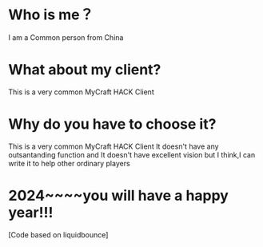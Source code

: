 Who is me？
==========================================================
I am a Common person from China
###
What about my client?
==========================================================
This is a very common MyCraft HACK Client

Why do you have to choose it?
==========================================================
This is a very common MyCraft HACK Client
It doesn't have any outsantanding function and It doesn't have excellent vision
but I think,I can write it to help other ordinary players

2024~~~~you will have a happy year!!!
==========================================================

[Code based on liquidbounce]
